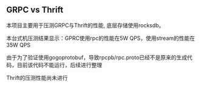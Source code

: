 ## GRPC vs Thrift

本项目主要用于压测GRPC与Thrift的性能, 底层存储使用rocksdb。

本台式机压测结果显示：GPRC使用rpc的性能在5W QPS，使用stream的性能在35W QPS

由于为了验证使用gogoprotobuf，导致rpcpb/rpc.proto已经不是原来的生成代码，目前该代码不能运行，后续进行整理

Thrift的压测性能尚未进行